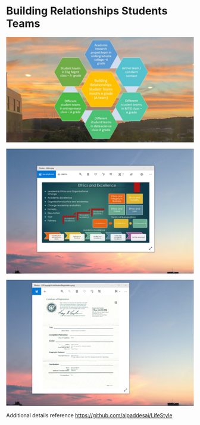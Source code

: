 # Building Relationships Students Teams

![image](BuildingRelationshipsStudentTeamsmostlyAgrade(Ateam).jpg)

![image](EthicsandExcellence.png)

![image](USCopyrightCertificate.png)

Additional details reference https://github.com/alpaddesai/LifeStyle
